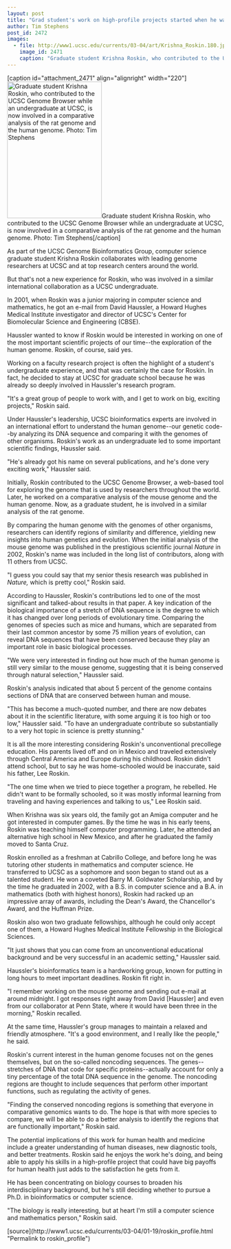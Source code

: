 ```yaml
---
layout: post
title: "Grad student's work on high-profile projects started when he was an undergraduate"
author: Tim Stephens
post_id: 2472
images:
  - file: http://www1.ucsc.edu/currents/03-04/art/Krishna_Roskin.180.jpg
    image_id: 2471
    caption: "Graduate student Krishna Roskin, who contributed to the UCSC Genome Browser while an undergraduate at UCSC, is now involved in a comparative analysis of the rat genome and the human genome. Photo: Tim Stephens"
---
```


[caption id="attachment_2471" align="alignright" width="220"]<a href="http://localhost/mysite/wp-content/uploads/2004/01/Krishna_Roskin.180.jpg"><img class="size-full wp-image-2471" src="http://localhost/mysite/wp-content/uploads/2004/01/Krishna_Roskin.180.jpg" alt="Graduate student Krishna Roskin, who contributed to the UCSC Genome Browser while an undergraduate at UCSC, is now involved in a comparative analysis of the rat genome and the human genome. Photo: Tim Stephens" width="220" height="317" /></a>Graduate student Krishna Roskin, who contributed to the UCSC Genome Browser while an undergraduate at UCSC, is now involved in a comparative analysis of the rat genome and the human genome. Photo: Tim Stephens[/caption]
<p>
  As part of the UCSC Genome Bioinformatics Group, computer science graduate student Krishna Roskin collaborates with leading genome researchers at UCSC and at top research centers around the world.
</p>
<p>
  But that's not a new experience for Roskin, who was involved in a similar international collaboration as a UCSC undergraduate.<br>
</p>
<p>
  In 2001, when Roskin was a junior majoring in computer science and mathematics, he got an e-mail from David Haussler, a Howard Hughes Medical Institute investigator and director of UCSC's Center for Biomolecular Science and Engineering (CBSE).
</p>
<p>
  Haussler wanted to know if Roskin would be interested in working on one of the most important scientific projects of our time--the exploration of the human genome. Roskin, of course, said yes.<br>
</p>
<p>
  Working on a faculty research project is often the highlight of a student's undergraduate experience, and that was certainly the case for Roskin. In fact, he decided to stay at UCSC for graduate school because he was already so deeply involved in Haussler's research program.<br>
</p>
<p>
  "It's a great group of people to work with, and I get to work on big, exciting projects," Roskin said.<br>
</p>
<p>
  Under Haussler's leadership, UCSC bioinformatics experts are involved in an international effort to understand the human genome--our genetic code--by analyzing its DNA sequence and comparing it with the genomes of other organisms. Roskin's work as an undergraduate led to some important scientific findings, Haussler said.<br>
</p>
<p>
  "He's already got his name on several publications, and he's done very exciting work," Haussler said.<br>
</p>
<p>
  Initially, Roskin contributed to the UCSC Genome Browser, a web-based tool for exploring the genome that is used by researchers throughout the world. Later, he worked on a comparative analysis of the mouse genome and the human genome. Now, as a graduate student, he is involved in a similar analysis of the rat genome.<br>
</p>
<p>
  By comparing the human genome with the genomes of other organisms, researchers can identify regions of similarity and difference, yielding new insights into human genetics and evolution. When the initial analysis of the mouse genome was published in the prestigious scientific journal <i>Nature</i> in 2002, Roskin's name was included in the long list of contributors, along with 11 others from UCSC.<br>
</p>
<p>
  "I guess you could say that my senior thesis research was published in <i>Nature,</i> which is pretty cool," Roskin said.<br>
</p>
<p>
  According to Haussler, Roskin's contributions led to one of the most significant and talked-about results in that paper. A key indication of the biological importance of a stretch of DNA sequence is the degree to which it has changed over long periods of evolutionary time. Comparing the genomes of species such as mice and humans, which are separated from their last common ancestor by some 75 million years of evolution, can reveal DNA sequences that have been conserved because they play an important role in basic biological processes.<br>
</p>
<p>
  "We were very interested in finding out how much of the human genome is still very similar to the mouse genome, suggesting that it is being conserved through natural selection," Haussler said.<br>
</p>
<p>
  Roskin's analysis indicated that about 5 percent of the genome contains sections of DNA that are conserved between human and mouse.<br>
</p>
<p>
  "This has become a much-quoted number, and there are now debates about it in the scientific literature, with some arguing it is too high or too low," Haussler said. "To have an undergraduate contribute so substantially to a very hot topic in science is pretty stunning."<br>
</p>
<p>
  It is all the more interesting considering Roskin's unconventional precollege education. His parents lived off and on in Mexico and traveled extensively through Central America and Europe during his childhood. Roskin didn't attend school, but to say he was home-schooled would be inaccurate, said his father, Lee Roskin.<br>
</p>
<p>
  "The one time when we tried to piece together a program, he rebelled. He didn't want to be formally schooled, so it was mostly informal learning from traveling and having experiences and talking to us," Lee Roskin said.<br>
</p>
<p>
  When Krishna was six years old, the family got an Amiga computer and he got interested in computer games. By the time he was in his early teens, Roskin was teaching himself computer programming. Later, he attended an alternative high school in New Mexico, and after he graduated the family moved to Santa Cruz.<br>
</p>
<p>
  Roskin enrolled as a freshman at Cabrillo College, and before long he was tutoring other students in mathematics and computer science. He transferred to UCSC as a sophomore and soon began to stand out as a talented student. He won a coveted Barry M. Goldwater Scholarship, and by the time he graduated in 2002, with a B.S. in computer science and a B.A. in mathematics (both with highest honors), Roskin had racked up an impressive array of awards, including the Dean's Award, the Chancellor's Award, and the Huffman Prize.<br>
</p>
<p>
  Roskin also won two graduate fellowships, although he could only accept one of them, a Howard Hughes Medical Institute Fellowship in the Biological Sciences.<br>
</p>
<p>
  "It just shows that you can come from an unconventional educational background and be very successful in an academic setting," Haussler said.<br>
</p>
<p>
  Haussler's bioinformatics team is a hardworking group, known for putting in long hours to meet important deadlines. Roskin fit right in.<br>
</p>
<p>
  "I remember working on the mouse genome and sending out e-mail at around midnight. I got responses right away from David [Haussler] and even from our collaborator at Penn State, where it would have been three in the morning," Roskin recalled.<br>
</p>
<p>
  At the same time, Haussler's group manages to maintain a relaxed and friendly atmosphere. "It's a good environment, and I really like the people," he said.<br>
</p>
<p>
  Roskin's current interest in the human genome focuses not on the genes themselves, but on the so-called noncoding sequences. The genes--stretches of DNA that code for specific proteins--actually account for only a tiny percentage of the total DNA sequence in the genome. The noncoding regions are thought to include sequences that perform other important functions, such as regulating the activity of genes.<br>
</p>
<p>
  "Finding the conserved noncoding regions is something that everyone in comparative genomics wants to do. The hope is that with more species to compare, we will be able to do a better analysis to identify the regions that are functionally important," Roskin said.<br>
</p>
<p>
  The potential implications of this work for human health and medicine include a greater understanding of human diseases, new diagnostic tools, and better treatments. Roskin said he enjoys the work he's doing, and being able to apply his skills in a high-profile project that could have big payoffs for human health just adds to the satisfaction he gets from it.<br>
</p>
<p>
  He has been concentrating on biology courses to broaden his interdisciplinary background, but he's still deciding whether to pursue a Ph.D. in bioinformatics or computer science.<br>
</p>
<p>
  "The biology is really interesting, but at heart I'm still a computer science and mathematics person," Roskin said.<br>
</p>
[source](http://www1.ucsc.edu/currents/03-04/01-19/roskin_profile.html "Permalink to roskin_profile")

